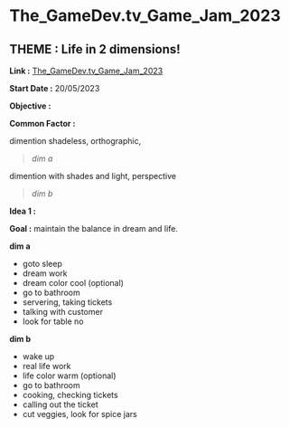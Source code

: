 # The_GameDev.tv_Game_Jam_2023

## **THEME :** Life in 2 dimensions!

**Link :** [The_GameDev.tv_Game_Jam_2023](https://itch.io/jam/gamedevtv-jam-2023)

**Start Date :** 20/05/2023

**Objective :**  

**Common Factor :**

dimention shadeless, orthographic,
> *dim a*

dimention with shades and light, perspective
> *dim b*



**Idea 1 :** 

**Goal :** maintain the balance in dream and life.


**dim a**
- goto sleep
- dream work
- dream color cool (optional)
- go to bathroom
- servering, taking tickets 
- talking with customer
- look for table no


**dim b**
- wake up
- real life work
- life color warm (optional)
- go to bathroom
- cooking, checking tickets
- calling out the ticket
- cut veggies, look for spice jars

